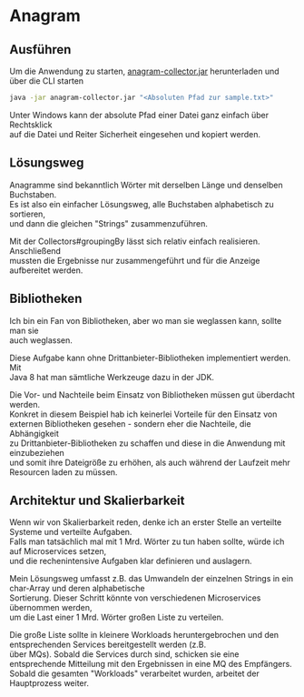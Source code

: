 # Anagram

## Ausführen
Um die Anwendung zu starten, [anagram-collector.jar](https://github.com/usornalingam/anagrams/raw/master/target/anagram-collector.jar) herunterladen und über die CLI starten  

```bash
java -jar anagram-collector.jar "<Absoluten Pfad zur sample.txt>"
```

Unter Windows kann der absolute Pfad einer Datei ganz einfach über Rechtsklick  
auf die Datei und Reiter Sicherheit eingesehen und kopiert werden.

## Lösungsweg
Anagramme sind bekanntlich Wörter mit derselben Länge und denselben Buchstaben.  
Es ist also ein einfacher Lösungsweg, alle Buchstaben alphabetisch zu sortieren,  
und dann die gleichen "Strings" zusammenzuführen.  

Mit der Collectors#groupingBy lässt sich relativ einfach realisieren. Anschließend   
mussten die Ergebnisse nur zusammengeführt und für die Anzeige aufbereitet werden.  

## Bibliotheken
Ich bin ein Fan von Bibliotheken, aber wo man sie weglassen kann, sollte man sie  
auch weglassen.   

Diese Aufgabe kann ohne Drittanbieter-Bibliotheken implementiert werden. Mit  
Java 8 hat man sämtliche Werkzeuge dazu in der JDK.  

Die Vor- und Nachteile beim Einsatz von Bibliotheken müssen gut überdacht werden.  
Konkret in diesem Beispiel hab ich keinerlei Vorteile für den Einsatz von   
externen Bibliotheken gesehen - sondern eher die Nachteile, die Abhängigkeit  
zu Drittanbieter-Bibliotheken zu schaffen und diese in die Anwendung mit einzubeziehen  
und somit ihre Dateigröße zu erhöhen, als auch während der Laufzeit mehr Resourcen laden zu müssen.

## Architektur und Skalierbarkeit
Wenn wir von Skalierbarkeit reden, denke ich an erster Stelle an verteilte Systeme und verteilte Aufgaben.  
Falls man tatsächlich mal mit 1 Mrd. Wörter zu tun haben sollte, würde ich auf Microservices setzen,  
und die rechenintensive Aufgaben klar definieren und auslagern.  
  
Mein Lösungsweg umfasst z.B. das Umwandeln der einzelnen Strings in ein char-Array und deren alphabetische  
Sortierung. Dieser Schritt könnte von verschiedenen Microservices übernommen werden,  
um die Last einer 1 Mrd. Wörter großen Liste zu verteilen.  
  
Die große Liste sollte in kleinere Workloads heruntergebrochen und den entsprechenden Services bereitgestellt werden (z.B.  
über MQs). Sobald die Services durch sind, schicken sie eine entsprechende Mitteilung mit den Ergebnissen in eine MQ des Empfängers.  
Sobald die gesamten "Workloads" verarbeitet wurden, arbeitet der Hauptprozess weiter.  

